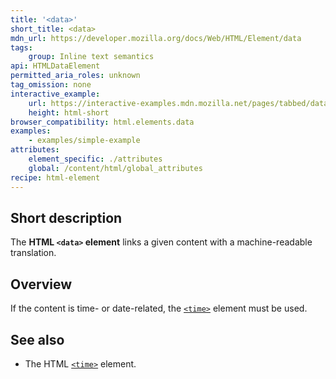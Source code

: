 ```yaml
---
title: '<data>'
short_title: <data>
mdn_url: https://developer.mozilla.org/docs/Web/HTML/Element/data
tags:
    group: Inline text semantics
api: HTMLDataElement
permitted_aria_roles: unknown
tag_omission: none
interactive_example:
    url: https://interactive-examples.mdn.mozilla.net/pages/tabbed/data.html
    height: html-short
browser_compatibility: html.elements.data
examples:
    - examples/simple-example
attributes:
    element_specific: ./attributes
    global: /content/html/global_attributes
recipe: html-element
---
```


## Short description

The **HTML `<data>` element** links a given content with a
machine-readable translation.

## Overview

If the content is time- or date-related, the
[`<time>`](/en-US/docs/Web/HTML/Element/time) element must be used.

## See also

- The HTML [`<time>`](/en-US/docs/Web/HTML/Element/time) element.
